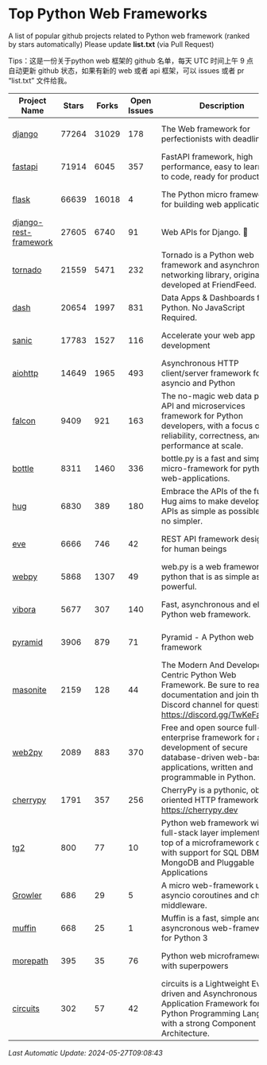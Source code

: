 # Top Python Web Frameworks
A list of popular github projects related to Python web framework (ranked by stars automatically)
Please update **list.txt** (via Pull Request)

Tips：这是一份关于python web 框架的 github 名单，每天 UTC 时间上午 9 点自动更新 github 状态，如果有新的 web 或者 api 框架，可以 issues 或者 pr “list.txt” 文件给我。

| Project Name | Stars | Forks | Open Issues | Description | Last Commit |
| ------------ | ----- | ----- | ----------- | ----------- | ----------- |
| [django](https://github.com/django/django) | 77264 | 31029 | 178 | The Web framework for perfectionists with deadlines. | 2024-05-27 08:54:25 |
| [fastapi](https://github.com/tiangolo/fastapi) | 71914 | 6045 | 357 | FastAPI framework, high performance, easy to learn, fast to code, ready for production | 2024-05-23 22:59:22 |
| [flask](https://github.com/pallets/flask) | 66639 | 16018 | 4 | The Python micro framework for building web applications. | 2024-05-11 15:40:26 |
| [django-rest-framework](https://github.com/encode/django-rest-framework) | 27605 | 6740 | 91 | Web APIs for Django. 🎸 | 2024-05-07 07:05:03 |
| [tornado](https://github.com/tornadoweb/tornado) | 21559 | 5471 | 232 | Tornado is a Python web framework and asynchronous networking library, originally developed at FriendFeed. | 2024-04-12 14:24:33 |
| [dash](https://github.com/plotly/dash) | 20654 | 1997 | 831 | Data Apps & Dashboards for Python. No JavaScript Required. | 2024-05-15 19:22:03 |
| [sanic](https://github.com/sanic-org/sanic) | 17783 | 1527 | 116 |  Accelerate your web app development  | Build fast. Run fast. | 2024-04-09 06:23:58 |
| [aiohttp](https://github.com/aio-libs/aiohttp) | 14649 | 1965 | 493 | Asynchronous HTTP client/server framework for asyncio and Python | 2024-05-21 10:52:47 |
| [falcon](https://github.com/falconry/falcon) | 9409 | 921 | 163 | The no-magic web data plane API and microservices framework for Python developers, with a focus on reliability, correctness, and performance at scale. | 2024-05-07 19:30:52 |
| [bottle](https://github.com/bottlepy/bottle) | 8311 | 1460 | 336 | bottle.py is a fast and simple micro-framework for python web-applications. | 2024-01-03 22:31:48 |
| [hug](https://github.com/hugapi/hug) | 6830 | 389 | 180 | Embrace the APIs of the future. Hug aims to make developing APIs as simple as possible, but no simpler. | 2023-06-30 13:14:01 |
| [eve](https://github.com/pyeve/eve) | 6666 | 746 | 42 | REST API framework designed for human beings | 2023-07-10 07:05:49 |
| [webpy](https://github.com/webpy/webpy) | 5868 | 1307 | 49 | web.py is a web framework for python that is as simple as it is powerful.  | 2024-04-30 12:34:33 |
| [vibora](https://github.com/vibora-io/vibora) | 5677 | 307 | 140 | Fast, asynchronous and elegant Python web framework. | 2019-02-11 10:54:12 |
| [pyramid](https://github.com/Pylons/pyramid) | 3906 | 879 | 71 | Pyramid - A Python web framework | 2024-03-03 23:38:59 |
| [masonite](https://github.com/MasoniteFramework/masonite) | 2159 | 128 | 44 | The Modern And Developer Centric Python Web Framework. Be sure to read the documentation and join the Discord channel for questions: https://discord.gg/TwKeFahmPZ | 2024-04-04 19:49:42 |
| [web2py](https://github.com/web2py/web2py) | 2089 | 883 | 370 | Free and open source full-stack enterprise framework for agile development of secure database-driven web-based applications, written and programmable in Python. | 2024-05-18 06:26:01 |
| [cherrypy](https://github.com/cherrypy/cherrypy) | 1791 | 357 | 256 | CherryPy is a pythonic, object-oriented HTTP framework.      https://cherrypy.dev | 2024-04-22 23:41:04 |
| [tg2](https://github.com/TurboGears/tg2) | 800 | 77 | 10 | Python web framework with full-stack layer implemented on top of a microframework core with support for SQL DBMS, MongoDB and Pluggable Applications | 2024-03-25 21:31:11 |
| [Growler](https://github.com/pyGrowler/Growler) | 686 | 29 | 5 | A micro web-framework using asyncio coroutines and chained middleware. | 2020-03-08 07:51:41 |
| [muffin](https://github.com/klen/muffin) | 668 | 25 | 1 | Muffin is a fast, simple and asyncronous web-framework for Python 3 | 2023-10-11 08:53:36 |
| [morepath](https://github.com/morepath/morepath) | 395 | 35 | 76 | Python web microframework with superpowers | 2022-05-29 18:09:39 |
| [circuits](https://github.com/circuits/circuits) | 302 | 57 | 42 | circuits is a Lightweight Event driven and Asynchronous Application Framework for the Python Programming Language with a strong Component Architecture. | 2024-04-03 22:38:28 |

*Last Automatic Update: 2024-05-27T09:08:43*